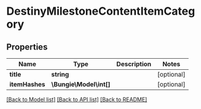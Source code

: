 # DestinyMilestoneContentItemCategory

## Properties
Name | Type | Description | Notes
------------ | ------------- | ------------- | -------------
**title** | **string** |  | [optional] 
**itemHashes** | **\Bungie\Model\int[]** |  | [optional] 

[[Back to Model list]](../README.md#documentation-for-models) [[Back to API list]](../README.md#documentation-for-api-endpoints) [[Back to README]](../README.md)


